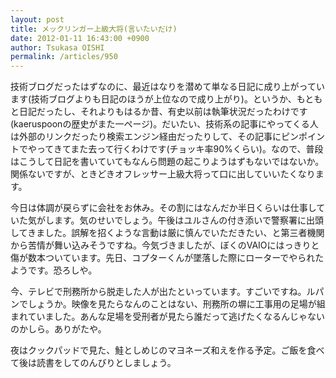 ```yaml
---
layout: post
title: メックリンガー上級大将(言いたいだけ)
date: 2012-01-11 16:43:00 +0900
author: Tsukasa OISHI
permalink: /articles/950
---
```



技術ブログだったはずなのに、最近はなりを潜めて単なる日記に成り上がっています(技術ブログよりも日記のほうが上位なので成り上がり)。というか、もともと日記だったし、それよりもはるか昔、有史以前は執筆状況だったわけです(kaeruspoonの歴史がまた一ページ)。だいたい、技術系の記事にやってくる人は外部のリンクだったり検索エンジン経由だったりして、その記事にピンポイントでやってきてまた去って行くわけです(チョッキ率90%くらい)。なので、普段はこうして日記を書いていてもなんら問題の起こりようはずもないではないか。関係ないですが、ときどきオフレッサー上級大将って口に出していいたくなります。  

今日は体調が戻らずに会社をお休み。その割にはなんだか半日くらいは仕事していた気がします。気のせいでしょう。午後はユルさんの付き添いで警察署に出頭してきました。誤解を招くような言動は厳に慎んでいただきたい、と第三者機関から苦情が舞い込みそうですね。今気づきましたが、ぼくのVAIOにはっきりと傷が数本ついています。先日、コプターくんが墜落した際にローターでやられたようです。恐ろしや。  

今、テレビで刑務所から脱走した人が出たといっています。すごいですね。ルパンでしょうか。映像を見たらなんのことはない、刑務所の塀に工事用の足場が組まれていました。あんな足場を受刑者が見たら誰だって逃げたくなるんじゃないのかしら。ありがたや。  

夜はクックパッドで見た、鮭としめじのマヨネーズ和えを作る予定。ご飯を食べて後は読書をしてのんびりとしましょう。  

